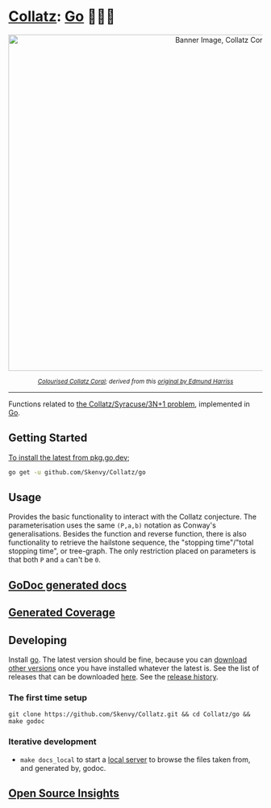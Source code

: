 # [Collatz](https://github.com/Skenvy/Collatz): [Go](https://github.com/Skenvy/Collatz/tree/main/go) 🔷🐀🔷
<p align="center"><img alt="Banner Image, Collatz Coral" src="https://raw.githubusercontent.com/wiki/Skenvy/Collatz/.meta/banners/modifications/_Go.png" width=830 height=666/></p>
<sub><p align="center"><i>
  <a href="https://github.com/Skenvy/Collatz/blob/main/.meta/banners/README.md">Colourised Collatz Coral</a>; derived from this
  <a href="https://twitter.com/Gelada/status/846751901756653568">original by Edmund Harriss</a>
</i></p></sub>

---
Functions related to [the Collatz/Syracuse/3N+1 problem](https://en.wikipedia.org/wiki/Collatz_conjecture), implemented in [Go](https://go.dev/).
## Getting Started
[To install the latest from pkg.go.dev](https://pkg.go.dev/github.com/Skenvy/Collatz/go);
```sh
go get -u github.com/Skenvy/Collatz/go
```
## Usage
Provides the basic functionality to interact with the Collatz conjecture.
The parameterisation uses the same `(P,a,b)` notation as Conway's generalisations.
Besides the function and reverse function, there is also functionality to retrieve the hailstone sequence, the "stopping time"/"total stopping time", or tree-graph. 
The only restriction placed on parameters is that both `P` and `a` can't be `0`.
## [GoDoc generated docs](https://skenvy.github.io/Collatz/go)
## [Generated Coverage](https://skenvy.github.io/Collatz/go/coverage.html)
## Developing
Install [go](https://go.dev/doc/install). The latest version should be fine, because you can [download other versions](https://go.dev/doc/manage-install) once you have installed whatever the latest is. See the list of releases that can be downloaded [here](https://go.dev/dl/). See the [release history](https://go.dev/doc/devel/release).
### The first time setup
```
git clone https://github.com/Skenvy/Collatz.git && cd Collatz/go && make godoc
```
### Iterative development
* `make docs_local` to start a [local server](http://localhost:8080) to browse the files taken from, and generated by, godoc.
## [Open Source Insights](https://deps.dev/go/github.com%2Fskenvy%2Fcollatz%2Fgo)
